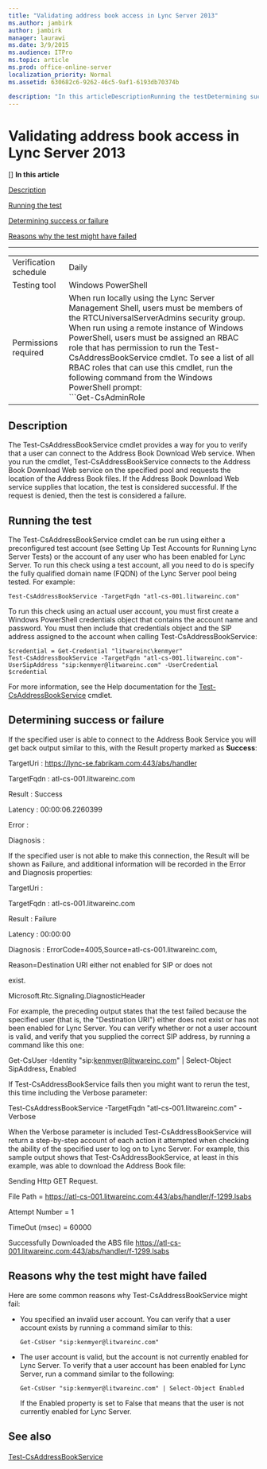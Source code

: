 ```yaml
---
title: "Validating address book access in Lync Server 2013"
ms.author: jambirk
author: jambirk
manager: laurawi
ms.date: 3/9/2015
ms.audience: ITPro
ms.topic: article
ms.prod: office-online-server
localization_priority: Normal
ms.assetid: 630682c6-9262-46c5-9af1-6193db70374b

description: "In this articleDescriptionRunning the testDetermining success or failureReasons why the test might have failed"
---
```


# Validating address book access in Lync Server 2013
[]
 **In this article**
  
[Description](#sectionSection0)
  
[Running the test](#sectionSection1)
  
[Determining success or failure](#sectionSection2)
  
[Reasons why the test might have failed](#sectionSection3)
  
****

|||
|:-----|:-----|
|Verification schedule  <br/> |Daily  <br/> |
|Testing tool  <br/> |Windows PowerShell  <br/> |
|Permissions required  <br/> |When run locally using the Lync Server Management Shell, users must be members of the RTCUniversalServerAdmins security group.  <br/> When run using a remote instance of Windows PowerShell, users must be assigned an RBAC role that has permission to run the Test-CsAddressBookService cmdlet. To see a list of all RBAC roles that can use this cmdlet, run the following command from the Windows PowerShell prompt:  <br/> ```Get-CsAdminRole | Where-Object {$_.Cmdlets -match "Test-CsAddressBookService"}```|
   
## Description
<a name="sectionSection0"> </a>

The Test-CsAddressBookService cmdlet provides a way for you to verify that a user can connect to the Address Book Download Web service. When you run the cmdlet, Test-CsAddressBookService connects to the Address Book Download Web service on the specified pool and requests the location of the Address Book files. If the Address Book Download Web service supplies that location, the test is considered successful. If the request is denied, then the test is considered a failure. 
  
## Running the test
<a name="sectionSection1"> </a>

The Test-CsAddressBookService cmdlet can be run using either a preconfigured test account (see Setting Up Test Accounts for Running Lync Server Tests) or the account of any user who has been enabled for Lync Server. To run this check using a test account, all you need to do is specify the fully qualified domain name (FQDN) of the Lync Server pool being tested. For example: 
  
```
Test-CsAddressBookService -TargetFqdn "atl-cs-001.litwareinc.com"
```

To run this check using an actual user account, you must first create a Windows PowerShell credentials object that contains the account name and password. You must then include that credentials object and the SIP address assigned to the account when calling Test-CsAddressBookService: 
  
```
$credential = Get-Credential "litwareinc\kenmyer"
Test-CsAddressBookService -TargetFqdn "atl-cs-001.litwareinc.com"-UserSipAddress "sip:kenmyer@litwareinc.com" -UserCredential $credential
```

For more information, see the Help documentation for the [Test-CsAddressBookService](test-csaddressbookservice.md) cmdlet. 
  
## Determining success or failure
<a name="sectionSection2"> </a>

If the specified user is able to connect to the Address Book Service you will get back output similar to this, with the Result property marked as **Success**:
  
TargetUri : https://lync-se.fabrikam.com:443/abs/handler
  
TargetFqdn : atl-cs-001.litwareinc.com
  
Result : Success
  
Latency : 00:00:06.2260399
  
Error :
  
Diagnosis :
  
If the specified user is not able to make this connection, the Result will be shown as Failure, and additional information will be recorded in the Error and Diagnosis properties:
  
TargetUri : 
  
TargetFqdn : atl-cs-001.litwareinc.com
  
Result : Failure
  
Latency : 00:00:00
  
Diagnosis : ErrorCode=4005,Source=atl-cs-001.litwareinc.com, 
  
 Reason=Destination URI either not enabled for SIP or does not 
  
 exist. 
  
 Microsoft.Rtc.Signaling.DiagnosticHeader 
  
For example, the preceding output states that the test failed because the specified user (that is, the "Destination URI") either does not exist or has not been enabled for Lync Server. You can verify whether or not a user account is valid, and verify that you supplied the correct SIP address, by running a command like this one:
  
Get-CsUser -Identity "sip:kenmyer@litwareinc.com" | Select-Object SipAddress, Enabled
  
If Test-CsAddressBookService fails then you might want to rerun the test, this time including the Verbose parameter:
  
Test-CsAddressBookService -TargetFqdn "atl-cs-001.litwareinc.com" -Verbose
  
When the Verbose parameter is included Test-CsAddressBookService will return a step-by-step account of each action it attempted when checking the ability of the specified user to log on to Lync Server. For example, this sample output shows that Test-CsAddressBookService, at least in this example, was able to download the Address Book file:
  
Sending Http GET Request.
  
 File Path = https://atl-cs-001.litwareinc.com:443/abs/handler/f-1299.lsabs 
  
Attempt Number = 1
  
TimeOut (msec) = 60000
  
Successfully Downloaded the ABS file https://atl-cs-001.litwareinc.com:443/abs/handler/f-1299.lsabs
  
## Reasons why the test might have failed
<a name="sectionSection3"> </a>

Here are some common reasons why Test-CsAddressBookService might fail: 
  
- You specified an invalid user account. You can verify that a user account exists by running a command similar to this: 
    
  ```
  Get-CsUser "sip:kenmyer@litwareinc.com"
  ```

- The user account is valid, but the account is not currently enabled for Lync Server. To verify that a user account has been enabled for Lync Server, run a command similar to the following: 
    
  ```
  Get-CsUser "sip:kenmyer@litwareinc.com" | Select-Object Enabled
  
  ```

    If the Enabled property is set to False that means that the user is not currently enabled for Lync Server.
    
## See also
<a name="sectionSection3"> </a>

#### 

[Test-CsAddressBookService](test-csaddressbookservice.md)

